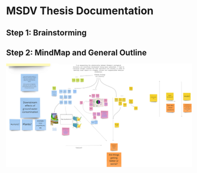 # MSDV Thesis Documentation

## Step 1: Brainstorming

## Step 2: MindMap and General Outline
![Mind Map](https://github.com/Dalbed349/Thesis/blob/main/images/MSDV_Thesis_MindMap_Large.png)